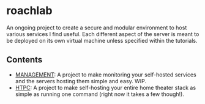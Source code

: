 # roachlab
An ongoing project to create a secure and modular environment to host various services I find useful. Each different aspect of the server is meant to be deployed on its own virtual machine unless specified within the tutorials. 
## Contents
- [MANAGEMENT](/management): A project to make monitoring your self-hosted services and the servers hosting them simple and easy. WIP.
- [HTPC](htpc/): A project to make self-hosting your entire home theater stack as simple as running one command (right now it takes a few though!).
